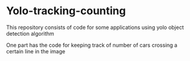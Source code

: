 # Yolo-tracking-counting
<p>This repository consists of code for some applications using yolo object detection algorithm</p>
<p>One part has the code for keeping track of number of cars crossing a certain line in the image</p>
